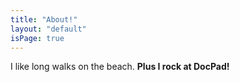 ```yaml
---
title: "About!"
layout: "default"
isPage: true
---
```


I like long walks on the beach. **Plus I rock at DocPad!**